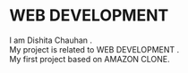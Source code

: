 # WEB DEVELOPMENT 
I am Dishita Chauhan . 
<BR>
My project is related to WEB DEVELOPMENT .
<BR>
My first project based on AMAZON CLONE.
